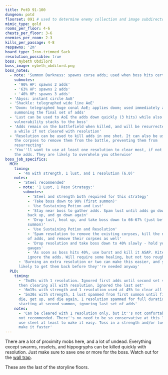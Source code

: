 ```yaml
---
title: PotD 91-100
dungeon: potd
floorset: 091 # used to determine enemy collection and image subdirectory
mimic_type: gold
rooms_per_floor: 4-6
chests_per_floor: 3-6
enemies_per_room: 2-3
kills_per_passage: 4-8
respawns: '2m'
hoard_type: Iron-trimmed Sack
resolution_possible: true
boss: Nybeth Obdilord
boss_image: nybeth_obdilord.png
boss_notes:
  - note: 'Summon Darkness: spawns corse adds; used when boss hits certain HP points:'
    subnotes:
    - '90% HP: spawns 2 adds'
    - '63% HP: spawns 2 adds'
    - '40% HP: spawns 3 adds'
  - 'Abyss: instant circle AoE'
  - 'Shackle: telegraphed wide line AoE'
  - 'Doom: telegraphed huge conal AoE; applies doom; used immediately after
    summoning the final set of adds'
  - 'Lust can be used to AoE the adds down quickly (3 hits) while also applying
    vulnerability stacks to the boss'
  - 'Adds remain on the battlefield when killed, and will be resurrected after
    a while if not cleared with resolution'
  - 'Resolution can be used to kill adds in one shot. It can also be used on
    the corpses to remove them from the battle, preventing them from
    resurrecting'
  - 'You''ll want to use at least one resolution to clear most, if not all, of
    the adds. They are likely to overwhelm you otherwise'
boss_job_specifics:
  MCH:
    timing:
      - '4m with strength, 1 lust, and 1 resolution (6.0)'
    notes:
      - 'Steel recommended'
      - note: '1 Lust, 1 Reso Strategy:'
        subnotes:
          - 'Steel and strength both required for this strategy'
          - 'Take boss down to 90% (first summon)'
          - 'Use Sustaining Potion and Lust'
          - 'Stay near boss to gather adds. Spam lust until adds go down, get
          back up, and go down again'
          - 'Drop lust, heal up, and take boss down to 66-67% (just before second
          summon)'
          - 'Use Sustaining Potion and Resolution'
          - 'Spam resolution to remove the existing corpses, kill the next set
          of adds, and remove their corpses as well'
          - 'Drop resolution and take boss down to 40% slowly - hold your
          gauges'
          - 'As soon as boss hits 40%, use burst and kill it ASAP. Kite and
          ignore the adds. Will require some healing, but not too rough'
      - 'Burning an extra resolution or two can make this easier, and you are
      likely to get them back before they''re needed anyway'
  PLD:
    timing:
      - '7m45s with 1 resolution. Ignored first adds until second set spawned,
      then clearing all with resolution. Ignored the last set'
      - '6m15s with strength and 1 resolution used at 45% to clear all adds'
      - '5m30s with strength, 1 lust spammed from first summon until first adds
      die, get up, and die again, 1 resolution spammed for full duration
      starting at second summon, ignoring last set of adds'
    notes:
      - 'Can be cleared with 1 resolution only, but it''s not comfortable and
      not recommended. There''s no need to be so conservative at this level, so
      use steel at least to make it easy. Toss in a strength and/or lust to
      make it faster'
---
```


There are a lot of proximity mobs here, and a lot of undead. Everything except
swarms, roselets, and hippogryphs can be killed quickly with resolution. Just
make sure to save one or more for the boss. Watch out for the
[wall trap](/wall_traps.html#potd-81-109).

These are the last of the storyline floors.
